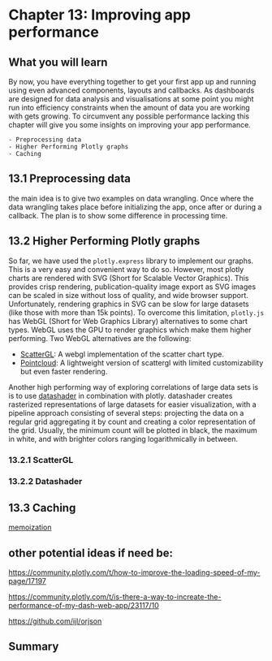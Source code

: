 # Chapter 13: Improving app performance

## What you will learn

By now, you have everything together to get your first app up and running using even advanced components, layouts and callbacks. As dashboards are designed for data analysis and visualisations at some point you might run into efficiency constraints when the amount of data you are working with gets growing. To circumvent any possible performance lacking this chapter will give you some insights on improving your app performance.

```{admonition} Learning Intentions
- Preprocessing data
- Higher Performing Plotly graphs
- Caching
```

## 13.1 Preprocessing data
the main idea is to give two examples on data wrangling. Once where the data wrangling takes place before initializing the app, once after or during a callback. The plan is to show some difference in processing time.

## 13.2 Higher Performing Plotly graphs
So far, we have used the `plotly.express` library to implement our graphs. This is a very easy and convenient way to do so. However, most plotly charts are rendered with SVG (Short for Scalable Vector Graphics). This provides crisp rendering, publication-quality image export as SVG images can be scaled in size without loss of quality, and wide browser support. Unfortunately, rendering graphics in SVG can be slow for large datasets (like those with more than 15k points). To overcome this limitation, `plotly.js` has WebGL (Short for Web Graphics Library) alternatives to some chart types. WebGL uses the GPU to render graphics which make them higher performing. Two WebGL alternatives are the following:

- [ScatterGL](https://plotly.com/python/line-and-scatter/#large-data-sets): A webgl implementation of the scatter chart type.
- [Pointcloud](https://plotly.com/python/reference/#pointcloud): A lightweight version of scattergl with limited customizability but even faster rendering.

Another high performing way of exploring correlations of large data sets is is to use [datashader](https://plotly.com/python/datashader/) in combination with plotly. datashader creates rasterized representations of large datasets for easier visualization, with a pipeline approach consisting of several steps: projecting the data on a regular grid aggregating it by count and creating a color representation of the grid. Usually, the minimum count will be plotted in black, the maximum in white, and with brighter colors ranging logarithmically in between.

### 13.2.1 ScatterGL

### 13.2.2 Datashader

## 13.3 Caching
[memoization](https://dash.plotly.com/performance#memoization)

## other potential ideas if need be:
https://community.plotly.com/t/how-to-improve-the-loading-speed-of-my-page/17197

https://community.plotly.com/t/is-there-a-way-to-increate-the-performance-of-my-dash-web-app/23117/10

https://github.com/ijl/orjson

## Summary
